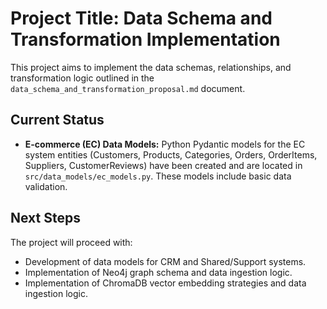 # Project Title: Data Schema and Transformation Implementation

This project aims to implement the data schemas, relationships, and transformation logic outlined in the `data_schema_and_transformation_proposal.md` document.

## Current Status

- **E-commerce (EC) Data Models:** Python Pydantic models for the EC system entities (Customers, Products, Categories, Orders, OrderItems, Suppliers, CustomerReviews) have been created and are located in `src/data_models/ec_models.py`. These models include basic data validation.

## Next Steps

The project will proceed with:
- Development of data models for CRM and Shared/Support systems.
- Implementation of Neo4j graph schema and data ingestion logic.
- Implementation of ChromaDB vector embedding strategies and data ingestion logic.
